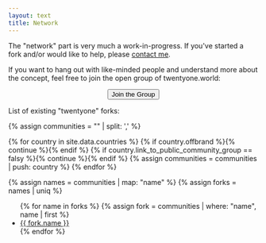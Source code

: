 ```yaml
---
layout: text 
title: Network
---
```


The "network" part is very much a work-in-progress. If you've started a fork
and/or would like to help, please [contact me](https://dergigi.com/contact).

If you want to hang out with like-minded people and understand more about the
concept, feel free to join the open group of twentyone.world:

<center>
    <a href="https://t.me/twentyonedotworld" target="_blank">
        <button type="button" class="btn btn-primary btn-large btn-custom">Join the Group</button>
    </a>
</center>

List of existing "twentyone" forks:

{% assign communities = "" | split: ',' %}

{% for country in site.data.countries %}
{% if country.offbrand %}{% continue %}{% endif %}
{% if country.link_to_public_community_group == falsy %}{% continue %}{% endif %}
{% assign communities = communities | push: country %}
{% endfor %}

{% assign names = communities | map: "name" %}
{% assign forks = names | uniq %}

<ul>
{% for name in forks %}
{% assign fork = communities | where: "name", name | first %}
<li><a href="{{ fork.link_to_public_community_group }}" target="_blank">{{ fork.name }}</a></li>
{% endfor %}
</ul>